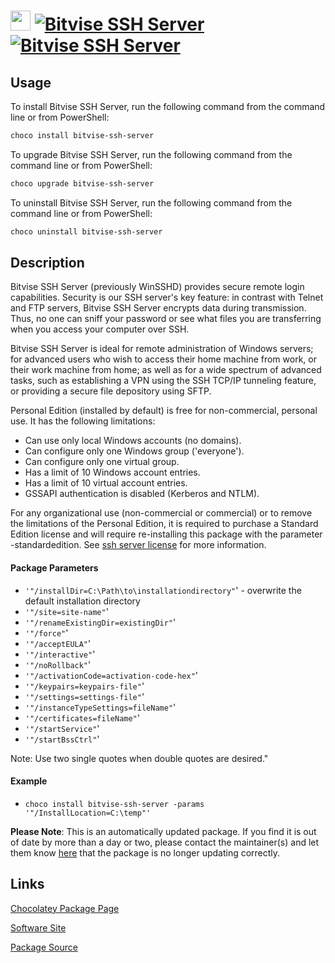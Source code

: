 ﻿# <img src="https://cdn.jsdelivr.net/gh/mkevenaar/chocolatey-packages@8855d884e1b0fbe873de697d8f004dcea104c920/icons/bitvise-ssh-server.png" width="32" height="32"/> [![Bitvise SSH Server](https://img.shields.io/chocolatey/v/bitvise-ssh-server.svg?label=Bitvise+SSH+Server)](https://community.chocolatey.org/packages/bitvise-ssh-server) [![Bitvise SSH Server](https://img.shields.io/chocolatey/dt/bitvise-ssh-server.svg)](https://community.chocolatey.org/packages/bitvise-ssh-server)

## Usage

To install Bitvise SSH Server, run the following command from the command line or from PowerShell:

```powershell
choco install bitvise-ssh-server
```

To upgrade Bitvise SSH Server, run the following command from the command line or from PowerShell:

```powershell
choco upgrade bitvise-ssh-server
```

To uninstall Bitvise SSH Server, run the following command from the command line or from PowerShell:

```powershell
choco uninstall bitvise-ssh-server
```

## Description

Bitvise SSH Server (previously WinSSHD) provides secure remote login capabilities. Security is our SSH server's key feature: in contrast with Telnet and FTP servers, Bitvise SSH Server encrypts data during transmission. Thus, no one can sniff your password or see what files you are transferring when you access your computer over SSH.

Bitvise SSH Server is ideal for remote administration of Windows servers; for advanced users who wish to access their home machine from work, or their work machine from home; as well as for a wide spectrum of advanced tasks, such as establishing a VPN using the SSH TCP/IP tunneling feature, or providing a secure file depository using SFTP.

Personal Edition (installed by default) is free for non-commercial, personal use.  It has the following limitations:

* Can use only local Windows accounts (no domains).
* Can configure only one Windows group ('everyone').
* Can configure only one virtual group.
* Has a limit of 10 Windows account entries.
* Has a limit of 10 virtual account entries.
* GSSAPI authentication is disabled (Kerberos and NTLM).

For any organizational use (non-commercial or commercial) or to remove the limitations of the Personal Edition, it is required to purchase a Standard Edition license and will require re-installing this package with the parameter -standardedition.  See [ssh server license](http://www.bitvise.com/ssh-server-license) for more information.

#### Package Parameters

* `'"/installDir=C:\Path\to\installationdirectory"`' - overwrite the default installation directory
* `'"/site=site-name"`'
* `'"/renameExistingDir=existingDir"`'
* `'"/force"`'
* `'"/acceptEULA"`'
* `'"/interactive"`'
* `'"/noRollback"`'
* `'"/activationCode=activation-code-hex"`'
* `'"/keypairs=keypairs-file"`'
* `'"/settings=settings-file"`'
* `'"/instanceTypeSettings=fileName"`'
* `'"/certificates=fileName"`'
* `'"/startService"`'
* `'"/startBssCtrl"`'

Note: Use two single quotes when double quotes are desired."

#### Example

* `choco install bitvise-ssh-server -params '"/InstallLocation=C:\temp"'`

**Please Note**: This is an automatically updated package. If you find it is
out of date by more than a day or two, please contact the maintainer(s) and
let them know [here](https://github.com/mkevenaar/chocolatey-packages/issues) that the package is no longer updating correctly.


## Links

[Chocolatey Package Page](https://community.chocolatey.org/packages/bitvise-ssh-server)

[Software Site](http://www.bitvise.com/ssh-server)

[Package Source](https://github.com/mkevenaar/chocolatey-packages/tree/master/automatic/bitvise-ssh-server)

